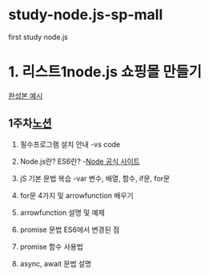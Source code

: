 # study-node.js-sp-mall
first study node.js

 # 1. 리스트1node.js 쇼핑몰 만들기
 [완성본 예시](http://3.36.86.60:3001/goods)

## 1주차[노션]
[노션]:https://www.notion.so/Node-js-1-a55fa0dd5e344cf99c70354e41783d56#22f1240eb22344dfbad31cb98e652f50

1. 필수프로그램 설치 안내
  -vs code 

2. Node.js란? ES6란?
  -[Node 공식 사이트](https://nodejs.org/ko/)

3. jS 기본 문법 복습
  -var 변수, 배열, 함수, if문, for문

4. for문 4가지 및 arrowfunction 배우기

5. arrowfunction 설명 및 예제

6. promise 문법 ES6에서 변경된 점

7. promise 함수 사용법

8. async, await  문법 설명


